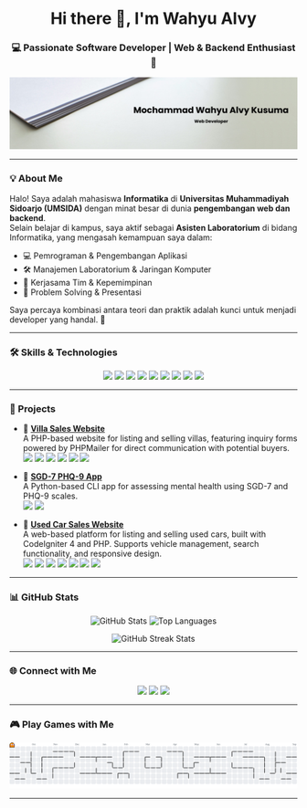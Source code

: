 <!-- Header -->
<h1 align="center">Hi there 👋, I'm Wahyu Alvy</h1>
<h3 align="center">💻 Passionate Software Developer | Web & Backend Enthusiast 🚀</h3>

<!-- Banner -->
<p align="center">
  <img src="img/github-header.png" alt="Wahyu Alvy" />
</p>

---

### 💡 About Me

Halo! Saya adalah mahasiswa **Informatika** di **Universitas Muhammadiyah Sidoarjo (UMSIDA)** dengan minat besar di dunia **pengembangan web dan backend**.  
Selain belajar di kampus, saya aktif sebagai **Asisten Laboratorium** di bidang Informatika, yang mengasah kemampuan saya dalam:

- 💻 Pemrograman & Pengembangan Aplikasi
- 🛠 Manajemen Laboratorium & Jaringan Komputer
- 🤝 Kerjasama Tim & Kepemimpinan
- 🎯 Problem Solving & Presentasi

Saya percaya kombinasi antara teori dan praktik adalah kunci untuk menjadi developer yang handal. 🚀

---

### 🛠 Skills & Technologies

<p align="center">
  <img src="https://img.shields.io/badge/CSS3-1572B6?style=for-the-badge&logo=css3&logoColor=white" />
  <img src="https://img.shields.io/badge/HTML5-E34F26?style=for-the-badge&logo=html5&logoColor=white" />
  <img src="https://img.shields.io/badge/JavaScript-323330?style=for-the-badge&logo=javascript&logoColor=F7DF1E" />
  <img src="https://img.shields.io/badge/PHP-777BB4?style=for-the-badge&logo=php&logoColor=white" />
  <img src="https://img.shields.io/badge/Python-FFD43B?style=for-the-badge&logo=python&logoColor=blue" />
  <img src="https://img.shields.io/badge/CodeIgniter%204-DD4814?style=for-the-badge&logo=codeigniter&logoColor=white" />
  <img src="https://img.shields.io/badge/Bootstrap%205-7952B3?style=for-the-badge&logo=bootstrap&logoColor=white" />
  <img src="https://img.shields.io/badge/Laravel-FF2D20?style=for-the-badge&logo=laravel&logoColor=white" />
  <img src="https://img.shields.io/badge/Tailwind_CSS-38B2AC?style=for-the-badge&logo=tailwind-css&logoColor=white" />
</p>

---

### 🌟 Projects

- 🏡 **[Villa Sales Website](https://github.com/wahyualvyy/inventory-audit)**  
  A PHP-based website for listing and selling villas, featuring inquiry forms powered by PHPMailer for direct communication with potential buyers.
<img src="https://img.shields.io/badge/PHP-777BB4?style=for-the-badge&logo=php&logoColor=white" /> <img src="https://img.shields.io/badge/PHPMailer-FF9E0F?style=for-the-badge&logo=mail.ru&logoColor=white" /> <img src="https://img.shields.io/badge/Bootstrap-7952B3?style=for-the-badge&logo=bootstrap&logoColor=white" /> <img src="https://img.shields.io/badge/HTML5-E34F26?style=for-the-badge&logo=html5&logoColor=white" /> <img src="https://img.shields.io/badge/CSS3-1572B6?style=for-the-badge&logo=css3&logoColor=white" /> <img src="https://img.shields.io/badge/JavaScript-323330?style=for-the-badge&logo=javascript&logoColor=F7DF1E" />


- 🤖 **[SGD-7 PHQ-9 App](https://github.com/wahyualvyy/SGD-7_PHQ-9_APP)**  
  A Python-based CLI app for assessing mental health using SGD-7 and PHQ-9 scales.  
  <img src="https://img.shields.io/badge/Python-FFD43B?style=flat-square&logo=python&logoColor=blue" /> <img src="https://img.shields.io/badge/CLI-App-000000?style=flat-square&logo=terminal&logoColor=white" />


- 📝 **[Used Car Sales Website](https://github.com/wahyualvyy/project-pkl.github.io)**  
  A web-based platform for listing and selling used cars, built with CodeIgniter 4 and PHP. Supports vehicle management, search functionality, and responsive design.  
  <img src="https://img.shields.io/badge/PHP-8-777BB4?style=flat-square&logo=php&logoColor=white" /> <img src="https://img.shields.io/badge/CodeIgniter-4-DD4814?style=flat-square&logo=codeigniter&logoColor=white" /> <img src="https://img.shields.io/badge/Composer-000000?style=flat-square&logo=composer&logoColor=white" /> <img src="https://img.shields.io/badge/Bootstrap-7952B3?style=flat-square&logo=bootstrap&logoColor=white" /> <img src="https://img.shields.io/badge/HTML5-E34F26?style=flat-square&logo=html5&logoColor=white" /> <img src="https://img.shields.io/badge/CSS3-1572B6?style=flat-square&logo=css3&logoColor=white" /> <img src="https://img.shields.io/badge/JavaScript-F7DF1E?style=flat-square&logo=javascript&logoColor=323330" />




---

### 📊 GitHub Stats

<p align="center">
  <img src="https://github-readme-stats.vercel.app/api?username=wahyualvyy&show_icons=true&theme=radical" alt="GitHub Stats" height="160" />
  <img src="https://github-readme-stats.vercel.app/api/top-langs/?username=wahyualvyy&layout=compact&theme=radical" alt="Top Languages" height="160" />
</p>

<p align="center">
  <img src="https://github-readme-streak-stats.herokuapp.com/?user=wahyualvyy&theme=radical" alt="GitHub Streak Stats" height="160" />
</p>

---

### 🌐 Connect with Me

<p align="center">
  <a href="https://github.com/wahyualvyy"><img src="https://img.shields.io/badge/GitHub-100000?style=for-the-badge&logo=github&logoColor=white"></a>
  <a href="https://www.linkedin.com/in/wahyu-alvy/"><img src="https://img.shields.io/badge/LinkedIn-0077B5?style=for-the-badge&logo=linkedin&logoColor=white"></a>
  <a href="https://www.instagram.com/ksmalvy_/"><img src="https://img.shields.io/badge/Instagram-E4405F?style=for-the-badge&logo=instagram&logoColor=white"></a>
</p>

---

### 🎮 Play Games with Me

<picture>
  <source media="(prefers-color-scheme: dark)" srcset="https://raw.githubusercontent.com/wahyualvyy/wahyualvyy/output/pacman-contribution-graph-dark.svg">
  <source media="(prefers-color-scheme: light)" srcset="https://raw.githubusercontent.com/wahyualvyy/wahyualvyy/output/pacman-contribution-graph.svg">
  <img alt="Pacman eating my contributions" src="https://raw.githubusercontent.com/wahyualvyy/wahyualvyy/output/pacman-contribution-graph.svg">
</picture>

---

